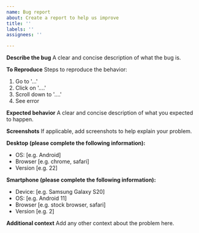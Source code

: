 ```yaml
---
name: Bug report
about: Create a report to help us improve
title: ''
labels: ''
assignees: ''

---
```


**Describe the bug**
A clear and concise description of what the bug is.

**To Reproduce**
Steps to reproduce the behavior:
1. Go to '...'
2. Click on '....'
3. Scroll down to '....'
4. See error

**Expected behavior**
A clear and concise description of what you expected to happen.

**Screenshots**
If applicable, add screenshots to help explain your problem.

**Desktop (please complete the following information):**
 - OS: [e.g. Android]
 - Browser [e.g. chrome, safari]
 - Version [e.g. 22]

**Smartphone (please complete the following information):**
 - Device: [e.g. Samsung Galaxy S20]
 - OS: [e.g. Android 11]
 - Browser [e.g. stock browser, safari]
 - Version [e.g. 2]

**Additional context**
Add any other context about the problem here.
